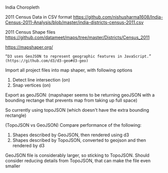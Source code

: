 India Choropleth

2011 Census Data in CSV format
https://github.com/nishusharma1608/India-Census-2011-Analysis/blob/master/india-districts-census-2011.csv

2011 Census Shape files
https://github.com/datameet/maps/tree/master/Districts/Census_2011

https://mapshaper.org/

    “D3 uses GeoJSON to represent geographic features in JavaScript.”  (https://github.com/d3/d3-geo#d3-geo)

Import all project files into map shaper, with following options

1. Detect line intersection (on)
2. Snap vertices (on)

Export as geoJSON: (mapshaper seems to be returning geoJSON with a bounding rectange that prevents map from taking up full space)

So currently using topoJSON (which doesn't have the extra bounding rectangle)

(TopoJSON vs GeoJSON)
Compare performance of the following:

1. Shapes described by GeoJSON, then rendered using d3
2. Shapes described by TopoJSON, converted to geojson and then rendered by d3

GeoJSON file is considerably larger, so sticking to TopoJSON. Should consider reducing details from TopoJSON, that can make the file even smaller
